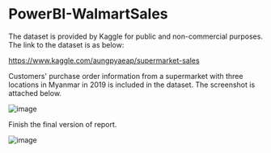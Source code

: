 # PowerBI-WalmartSales

The dataset is provided by Kaggle for public and non-commercial purposes. The link to the dataset is as below:

https://www.kaggle.com/aungpyaeap/supermarket-sales

Customers' purchase order information from a supermarket with three locations in Myanmar in 2019 is included in the dataset. The screenshot is attached below.

![image](https://user-images.githubusercontent.com/98097127/174079708-01f21e83-90ed-4a51-914a-2477ebef658d.png)

Finish the final version of report.

![image](https://user-images.githubusercontent.com/98097127/174079825-bd5d9948-16dc-4d17-9d8e-2fbafe0006d4.png)
